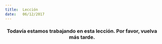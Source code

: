 ```yaml
---
title:  Lección
date:   06/12/2017
---
```


### <center>Todavía estamos trabajando en esta lección. Por favor, vuelva más tarde.</center>